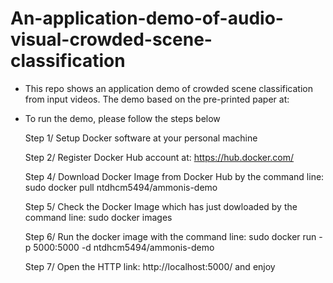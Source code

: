 # An-application-demo-of-audio-visual-crowded-scene-classification

* This repo shows an application demo of crowded scene classification from input videos. The demo based on the pre-printed paper at:

* To run the demo, please follow the steps below
  
    Step 1/ Setup Docker software at your personal machine
   
    Step 2/ Register Docker Hub account at: https://hub.docker.com/

    Step 4/ Download Docker Image from Docker Hub by the command line:  sudo docker pull ntdhcm5494/ammonis-demo
    
    Step 5/ Check the Docker Image which has just dowloaded by the command line:  sudo docker images

    Step 6/ Run the docker image with the command line:  sudo docker run -p 5000:5000 -d ntdhcm5494/ammonis-demo
    
    Step 7/ Open the HTTP link: http://localhost:5000/   and enjoy
